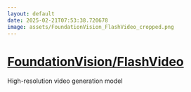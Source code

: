 ```yaml
---
layout: default
date: 2025-02-21T07:53:38.720678
image: assets/FoundationVision_FlashVideo_cropped.png
---
```


# [FoundationVision/FlashVideo](https://github.com/FoundationVision/FlashVideo)

High-resolution video generation model
